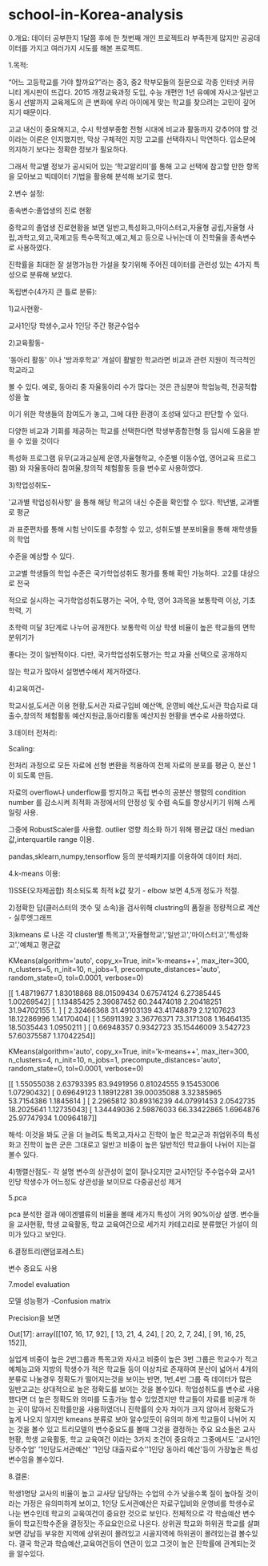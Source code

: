 # school-in-Korea-analysis
0.개요:
데이터 공부한지 1달쯤 후에 한 첫번째 개인 프로젝트라 부족한게 많지만 공공데이터를 가지고 여러가지 시도를 해본 프로젝트.

1.목적:

“어느 고등학교를 가야 할까요?”라는 중3, 중2 학부모들의 질문으로 각종 인터넷 커뮤니티 게시판이 뜨겁다. 2015 개정교육과정 도입, 수능 개편안 1년 유예에 자사고·일반고 동시 선발까지 교육제도의 큰 변화에 우리 아이에게 맞는 학교를 찾으려는 고민이 깊어지기 때문이다. 
 
고교 내신이 중요해지고, 수시 학생부종합 전형 시대에 비교과 활동까지 갖추어야 할 것이라는 이론은 인지했지만, 막상 구체적인 지망 고교를 선택하자니 막연하다. 입소문에 의지하기 보다는 정확한 정보가 필요하다.

그래서 학교별 정보가 공시되어 있는 ‘학교알리미’를 통해 고교 선택에 참고할 만한 항목을 모아보고 빅데이터 기법을 활용해 분석해 보기로 했다.



2.변수 설정:

종속변수:졸업생의 진로 현황


중학교의 졸업생 진로현황을 보면 일반고,특성화고,마이스터고,자율형 공립,자율형 사립,과학고,외고,국제고등 특수목적고,예고,체고 등으로 나뉘는데 이 진학율을 종속변수로 사용하였다.

진학률을 최대한 잘 설명가능한 가설을 찾기위해 주어진 데이터를 관련성 있는 4가지 특성으로 분류해 보았다.




독립변수(4가지 큰 틀로 분류):

1)교사현황-

교사1인당 학생수,교사 1인당 주간 평균수업수



2)교육활동-

'동아리 활동' 이나 '방과후학교' 개설이 활발한 학교라면 비교과 관련 지원이 적극적인 학교라고

볼 수 있다. 예로, 동아리 중 자율동아리 수가 많다는 것은 관심분야 학업능력, 전공적합성을 높

이기 위한 학생들의 참여도가 놓고, 그에 대한 환경이 조성돼 있다고 판단할 수 있다. 

다양한 비교과 기회를 제공하는 학교를 선택한다면 학생부종합전형 등 입시에 도움을 받을 수 있을 것이다

특성화 프로그램 유무(교과교실제 운영,자율형학교, 수준별 이동수업, 영어교육 프로그램) 와 자율동아리 참여율,창의적 체험활동 등을 변수로 사용하였다.




3)학업성취도-

'교과별 학업성취사항' 을 통해 해당 학교의 내신 수준을 확인할 수 있다. 학년별, 교과별로 평균

과 표준편차를 통해 시험 난이도를 추정할 수 있고, 성취도별 분포비율을 통해 재학생들의 학업

수준을 예상할 수 있다. 

고교별 학생들의 학업 수준은 국가학업성취도 평가를 통해 확인 가능하다. 고2를 대상으로 전국

적으로 실시하는 국가학업성취도평가는 국어, 수학, 영어 3과목을 보통학력 이상, 기초학력, 기

초학력 미달 3단계로 나누어 공개한다. 보통학력 이상 학생 비율이 높은 학교들의 면학 분위기가

좋다는 것이 일반적이다. 다만, 국가학업성취도평가는 학교 자율 선택으로 공개하지

않는 학교가 많아서 설명변수에서 제거하였다.



4)교육여건-

학교시설,도서관 이용 현황,도서관 자료구입비 예산액, 운영비 예산,도서관 학습자료 대출수,창의적 체험활동 예산지원금,동아리활동 예산지원 현황을 변수로 사용하였다.




3.데이터 전처리:

Scaling:

전처리 과정으로 모든 자료에 선형 변환을 적용하여 전체 자료의 분포를 평균 0, 분산 1이 되도록 만듬.

자료의 overflow나 underflow를 방지하고 독립 변수의 공분산 행렬의 condition number 를 감소시켜 최적화 과정에서의 안정성 및 수렴 속도를 향상시키기 위해 스케일링 사용.

그중에 RobustScaler를 사용함.   outlier 영향 최소화 하기 위해 평균값 대신 median 값,interquartile range 이용.



pandas,sklearn,numpy,tensorflow 등의 분석패키지를  이용하여 데이터 처리.




4.k-means 이용:

1)SSE(오차제곱합) 최소되도록 최적 k값 찾기 - elbow 보면 4,5개 정도가 적절.

2)정확한 답(클러스터의 갯수 및 소속)을 검사위해 clustring의 품질을 정량적으로 계산 - 실루엣그래프


3)kmeans 로 나온 각 cluster별 특목고','자율형학교','일반고','마이스터고','특성화고','예체고 평균값


KMeans(algorithm='auto', copy_x=True, init='k-means++', max_iter=300,
    n_clusters=5, n_init=10, n_jobs=1, precompute_distances='auto',
    random_state=0, tol=0.0001, verbose=0)

[[  1.48719677   1.83018868  88.01509434   0.67574124   6.27385445
    1.00269542]
 [  1.13485425   2.39087452  60.24474018   2.20418251  31.94702155   1.        ]
 [  2.32466368  31.49103139  43.41748879   2.12107623  18.12286996
    1.14170404]
 [  1.56911392   3.36776371  73.3171308    1.16464135  18.5035443
    1.0950211 ]
 [  0.66948357   0.9342723   35.15446009   3.542723    57.60375587
    1.17042254]]





KMeans(algorithm='auto', copy_x=True, init='k-means++', max_iter=300,
    n_clusters=4, n_init=10, n_jobs=1, precompute_distances='auto',
    random_state=0, tol=0.0001, verbose=0)

[[  1.55055038   2.63793395  83.9491956    0.81024555   9.15453006
    1.07290432]
 [  0.69649123   1.18912281  39.00035088   3.32385965  53.7154386
    1.1845614 ]
 [  2.2965812   30.89316239  44.07991453   2.0542735   18.2025641
    1.12735043]
 [  1.34449036   2.59876033  66.33422865   1.6964876   25.97747934
    1.00964187]]


해석: 이것을 봐도 군을 더 늘려도 특목고,자사고 진학이 높은 학교군과 취업위주의 특성화고 진학이 높은 군은 그대로고 일반고 비중이 높은 일반적인 학교들이 나뉘어 지는걸 볼수 있다.


4)행렬산점도- 각 설명 변수의 상관성이 없이 잘나오지만  교사1인당 주수업수와 교사1인당 학생수가 어느정도 상관성을 보이므로 다중공선성 제거


5.pca

pca 분석한 결과 에이겐밸류의 비율을 볼때 세가지 특성이 거의 90%이상 설명. 변수들을 교사현황, 학생 교육활동, 학교 교육여건으로 세가지 카테고리로 분류했던 가설이 의미가 있다고 보인다.


6.결정트리(랜덤포레스트)

변수 중요도 사용



7.model evaluation

모델 성능평가 -Confusion matrix

Precision을 보면 



Out[17]:
array([[107,  16,  17,  92],
       [ 13,  21,   4,  24],
       [ 20,   2,   7,  24],
       [ 91,  16,  25, 152]],


 실업계 비중이 높은 2번그룹과 특목고와 자사고 비중이 높은 3번 그룹은 학교수가 적고 예체능고와 지방의 학생수가 적은 학교들 등이 이상치로 존재하여 분산이 넓어서 4개의 분류로 나눌경우 정확도가 떨어지는것을 보이는 반면,
 1번,4번 그룹 즉 데이터가 많은 일반고교는 상대적으로 높은 정확도를 보이는 것을 볼수있다. 학업성취도를 변수로 사용했다면 더 높은 정확도와 의미를 도출가능 할수 있었겠지만 학교들이 자료를 비공개 하는 곳이 많아서 진학률만을 사용하였더니
진학률의 숫자 차이가 크지 않아서 정확도가 높게 나오지 않지만 kmeans 분류로 보아 알수있듯이 유의미 하게 학교들이 나뉘어 지는 것을 볼수 있고 트리모델의 변수중요도를 볼때 그것을 결정하는 주요 요소들은 교사현황, 학생 교육활동, 학교 교육여건 이라는 3가지 조건이 중요하고
그중에서도 '교사1인당주수업' '1인당도서관예산' '1인당 대출자료수''1인당 동아리 예산'등이 가장높은 특성변수임을 볼수있다.  

8.결론:

학생1명당 교사의 비율이 높고 교사당 담당하는 수업의 수가 낮을수록 질이 높아질 것이라는 가정은 유의미하게 보이고, 1인당 도서관예산은 자료구입비와 운영비를 학생수로 나눈 변수인데 학교의 교육여건이 중요한 것으로 보인다. 
전체적으로 각 학습예산 변수들이 학교진학수준을 결정짓는 주요요인으로 나온다. 상위권 학교와 하위권 학교를 살펴보면 강남등 부유한 지역에 상위권이 몰려있고 시골지역에 하위권이 몰려있는걸 볼수있다. 결국 학군과 학습예산,교육여건등이 연관이 있고
그것이 높은 진학률에 관계되는것을 알수있다.
